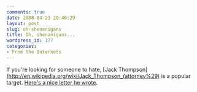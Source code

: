 ```yaml
---
comments: true
date: 2008-04-23 20:46:29
layout: post
slug: oh-shenanigans
title: Oh, shenanigans...
wordpress_id: 177
categories:
- From the Internets
---
```


If you're looking for someone to hate, [Jack Thompson](http://en.wikipedia.org/wiki/Jack_Thompson_(attorney%29) is a popular target. [Here's a nice letter he wrote](http://www.shacknews.com/onearticle.x/52358).
